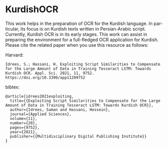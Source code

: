 # KurdishOCR
This work helps in the preparation of OCR for the Kurdish language. In par-
ticular, its focus is on Kurdish texts written in Persian-Arabic script. Currently, Kurdish OCR is in its
early stages. This work can assist in preparing the environment for a full-fledged OCR application for
Kurdish.
Please cite the related paper when you use this resource as follows:

Harvard:
```
Idrees, S.; Hassani, H. Exploiting Script Similarities to Compensate for the Large Amount of Data in Training Tesseract LSTM: Towards Kurdish OCR. Appl. Sci. 2021, 11, 9752. https://doi.org/10.3390/app11209752

```
bibtex:
```
@article{idrees2021exploiting,
  title={{Exploiting Script Similarities to Compensate for the Large Amount of Data in Training Tesseract LSTM: Towards Kurdish OCR}},
  author={Idrees, Saman and Hassani, Hossein},
  journal={Applied Sciences},
  volume={11},
  number={20},
  pages={9752},
  year={2021},
  publisher={{Multidisciplinary Digital Publishing Institute}}
}
```
